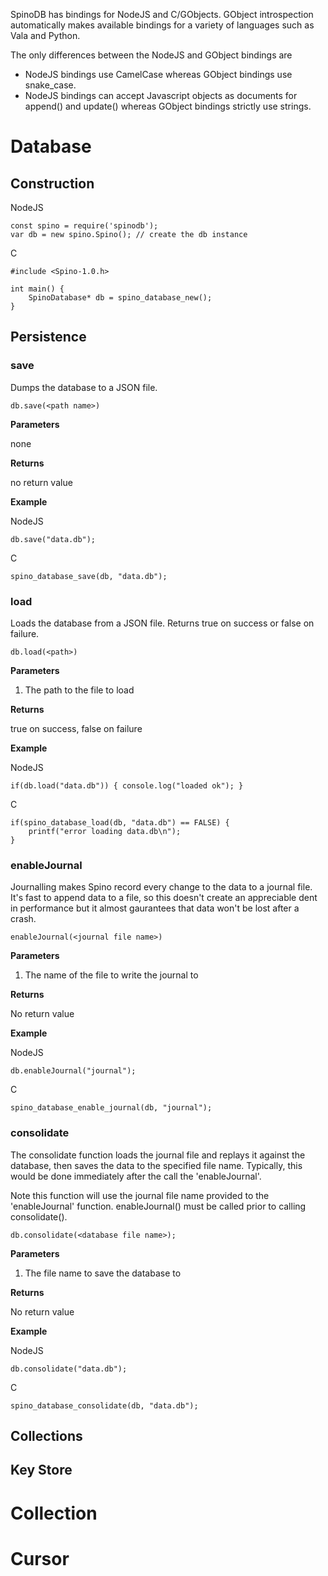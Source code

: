 
SpinoDB has bindings for NodeJS and C/GObjects. GObject introspection automatically makes available bindings for a variety of languages such as Vala and Python. 

The only differences between the NodeJS and GObject bindings are

* NodeJS bindings use CamelCase whereas GObject bindings use snake_case. 
* NodeJS bindings can accept Javascript objects as documents for append() and update() whereas GObject bindings strictly use strings.


# Database

## Construction

NodeJS 

```
const spino = require('spinodb');
var db = new spino.Spino(); // create the db instance
```

C

```
#include <Spino-1.0.h>

int main() {
    SpinoDatabase* db = spino_database_new();
}
```

## Persistence
### save

Dumps the database to a JSON file.

    db.save(<path name>)

**Parameters**

none

**Returns**

no return value

**Example**

NodeJS
```
db.save("data.db");
```

C
```
spino_database_save(db, "data.db");
```

### load

Loads the database from a JSON file. Returns true on success or false on failure.

    db.load(<path>)

**Parameters**

1. The path to the file to load

**Returns** 

true on success, false on failure

**Example**

NodeJS
```
if(db.load("data.db")) { console.log("loaded ok"); }
```

C
```
if(spino_database_load(db, "data.db") == FALSE) {
    printf("error loading data.db\n");
}
```

### enableJournal

Journalling makes Spino record every change to the data to a journal file. It's fast to append data to a file, so this doesn't create an appreciable dent in performance but it almost gaurantees that data won't be lost after a crash. 

    enableJournal(<journal file name>)

**Parameters**

1. The name of the file to write the journal to

**Returns**

No return value

**Example**

NodeJS
```
db.enableJournal("journal");
```

C
```
spino_database_enable_journal(db, "journal");
```

### consolidate

The consolidate function loads the journal file and replays it against the database, then saves the data to the specified file name. Typically, this would be done immediately after the call the 'enableJournal'.

Note this function will use the journal file name provided to the 'enableJournal' function. enableJournal() must be called prior to calling consolidate().

    db.consolidate(<database file name>);

**Parameters**

1. The file name to save the database to

**Returns**

No return value

**Example**

NodeJS
```
db.consolidate("data.db");
```

C
```
spino_database_consolidate(db, "data.db");
```

## Collections

## Key Store


# Collection

# Cursor


